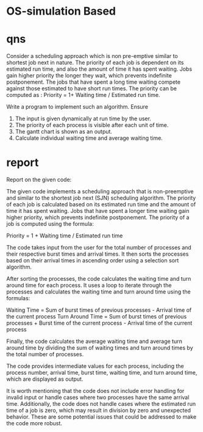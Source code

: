 # OS-simulation Based



# qns

Consider a scheduling approach which is non pre-emptive similar to shortest job next in nature. The priority of each job is dependent on its estimated run time, and also the amount of time it has spent waiting. Jobs gain higher priority the longer they wait, which prevents indefinite postponement. The jobs that have spent a long time waiting compete against those estimated to have short run times. The priority can be computed as : Priority = 1+ Waiting time / Estimated run time.

Write a program to implement such an algorithm. Ensure

1. The input is given dynamically at run time by the user.
2. The priority of each process is visible after each unit of time.
3. The gantt chart is shown as an output.
4. Calculate individual waiting time and average waiting time.

# report



Report on the given code:

The given code implements a scheduling approach that is non-preemptive and similar to the shortest job next (SJN) scheduling algorithm. The priority of each job is calculated based on its estimated run time and the amount of time it has spent waiting. Jobs that have spent a longer time waiting gain higher priority, which prevents indefinite postponement. The priority of a job is computed using the formula:

Priority = 1 + Waiting time / Estimated run time

The code takes input from the user for the total number of processes and their respective burst times and arrival times. It then sorts the processes based on their arrival times in ascending order using a selection sort algorithm.

After sorting the processes, the code calculates the waiting time and turn around time for each process. It uses a loop to iterate through the processes and calculates the waiting time and turn around time using the formulas:

Waiting Time = Sum of burst times of previous processes - Arrival time of the current process
Turn Around Time = Sum of burst times of previous processes + Burst time of the current process - Arrival time of the current process

Finally, the code calculates the average waiting time and average turn around time by dividing the sum of waiting times and turn around times by the total number of processes.

The code provides intermediate values for each process, including the process number, arrival time, burst time, waiting time, and turn around time, which are displayed as output.

It is worth mentioning that the code does not include error handling for invalid input or handle cases where two processes have the same arrival time. Additionally, the code does not handle cases where the estimated run time of a job is zero, which may result in division by zero and unexpected behavior. These are some potential issues that could be addressed to make the code more robust.
  
 
